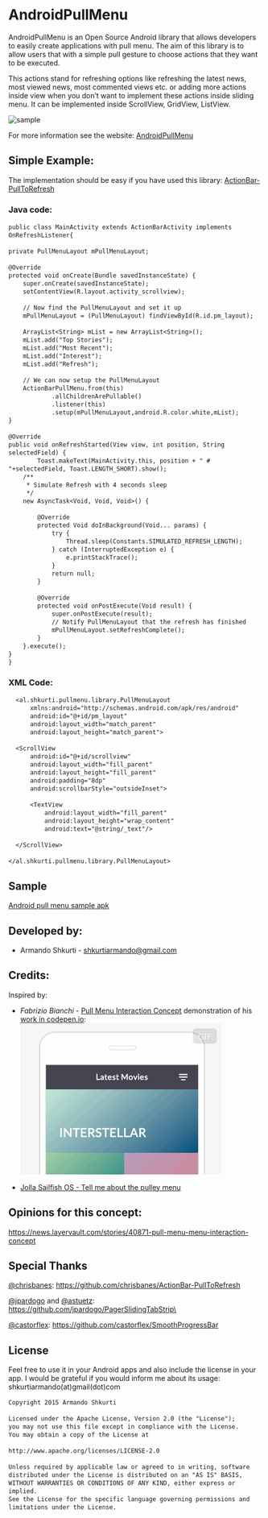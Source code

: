 AndroidPullMenu
===============

AndroidPullMenu is an Open Source Android library that allows developers to easily create applications with pull menu.  The aim of this library is to allow users that with a simple pull gesture to choose actions that they want to be executed. 

This actions stand for refreshing options like refreshing the latest news, most viewed news, most commented views etc. or adding more actions inside view when you don’t want to implement these actions inside sliding menu. 
It can be implemented inside ScrollView, GridView, ListView.

![sample](/docs/pull_menu_sample_1.gif)

For more information see the website: [AndroidPullMenu](http://shkurtia.github.io/AndroidPullMenu/  "AndroidPullMenu")

## Simple Example:

The implementation should be easy if you have used this library: [ActionBar-PullToRefresh](https://github.com/chrisbanes/ActionBar-PullToRefresh)

### Java code:

	public class MainActivity extends ActionBarActivity implements OnRefreshListener{
	
	private PullMenuLayout mPullMenuLayout;

	@Override
	protected void onCreate(Bundle savedInstanceState) {
		super.onCreate(savedInstanceState);
		setContentView(R.layout.activity_scrollview);
				
		// Now find the PullMenuLayout and set it up
	    mPullMenuLayout = (PullMenuLayout) findViewById(R.id.pm_layout);
	    
        ArrayList<String> mList = new ArrayList<String>();
        mList.add("Top Stories");
        mList.add("Most Recent");
        mList.add("Interest");
        mList.add("Refresh"); 
       
	    // We can now setup the PullMenuLayout
	    ActionBarPullMenu.from(this)
		        .allChildrenArePullable()
		        .listener(this)
		        .setup(mPullMenuLayout,android.R.color.white,mList);
	}
	
	@Override
	public void onRefreshStarted(View view, int position, String selectedField) {
			Toast.makeText(MainActivity.this, position + " # "+selectedField, Toast.LENGTH_SHORT).show();
	    /**
	     * Simulate Refresh with 4 seconds sleep
	     */
	    new AsyncTask<Void, Void, Void>() {

	        @Override
	        protected Void doInBackground(Void... params) {
	            try {
	                Thread.sleep(Constants.SIMULATED_REFRESH_LENGTH);
	            } catch (InterruptedException e) {
	                e.printStackTrace();
	            }
	            return null;
	        }

	        @Override
	        protected void onPostExecute(Void result) {
	            super.onPostExecute(result);
	            // Notify PullMenuLayout that the refresh has finished
	            mPullMenuLayout.setRefreshComplete();
	        }
	    }.execute();
	}   
	}
    
### XML Code:

      <al.shkurti.pullmenu.library.PullMenuLayout
          xmlns:android="http://schemas.android.com/apk/res/android"
          android:id="@+id/pm_layout"
          android:layout_width="match_parent"
          android:layout_height="match_parent">

      <ScrollView
          android:id="@+id/scrollview"
          android:layout_width="fill_parent"
          android:layout_height="fill_parent"
          android:padding="8dp"
          android:scrollbarStyle="outsideInset">
  
          <TextView
              android:layout_width="fill_parent"
              android:layout_height="wrap_content"
              android:text="@string/_text"/>
  
      </ScrollView>

    </al.shkurti.pullmenu.library.PullMenuLayout>


## Sample 
[Android pull menu sample apk](https://drive.google.com/file/d/0B4KDLGM9RvIyR2djZVVyNDQ4Mlk/view?usp=sharing)


## Developed by:

-	Armando Shkurti  - shkurtiarmando@gmail.com


## Credits:
Inspired by:
-	_Fabrizio Bianchi_ - [Pull Menu Interaction Concept](https://dribbble.com/shots/1827600-Pull-Menu-Menu-Interaction-Concept?list=users&offset=0) 
demonstration of his [work in codepen.io](http://codepen.io/fbrz/details/bNdMwZ/):
![concept](/docs/pull_menu_concept.gif)

- [Jolla Sailfish OS - Tell me about the pulley menu](https://www.youtube.com/watch?v=sR9dWo42wU0 "Jolla Sailfish  OS")


##  Opinions for this concept:
https://news.layervault.com/stories/40871-pull-menu-menu-interaction-concept


## Special Thanks

[@chrisbanes](https://github.com/chrisbanes):  https://github.com/chrisbanes/ActionBar-PullToRefresh

[@jpardogo](https://github.com/jpardogo) and [@astuetz](https://github.com/astuetz/):   https://github.com/jpardogo/PagerSlidingTabStrip\

[@castorflex](https://github.com/castorflex):  https://github.com/castorflex/SmoothProgressBar


## License

Feel free to use it in your Android apps and also include the license in your app. I would be grateful if you would inform me about its usage: shkurtiarmando(at)gmail(dot)com

    Copyright 2015 Armando Shkurti
    
    Licensed under the Apache License, Version 2.0 (the "License");
    you may not use this file except in compliance with the License.
    You may obtain a copy of the License at
    
    http://www.apache.org/licenses/LICENSE-2.0
    
    Unless required by applicable law or agreed to in writing, software
    distributed under the License is distributed on an "AS IS" BASIS,
    WITHOUT WARRANTIES OR CONDITIONS OF ANY KIND, either express or implied.
    See the License for the specific language governing permissions and
    limitations under the License.






